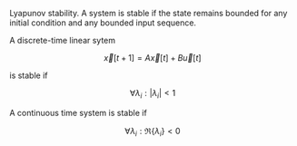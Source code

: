 Lyapunov stability. A system is stable if the state remains bounded for any initial condition and any bounded input sequence.

A discrete-time linear sytem

$$
\vec{x}[t+1] = A\vec{x}[t] + B\vec{u}[t]
$$

is stable if 

$$
\forall \lambda_i : \vert \lambda_i \vert < 1
$$


A continuous time system is stable if

$$
\forall \lambda_i : \Re \{\lambda_i\} < 0
$$